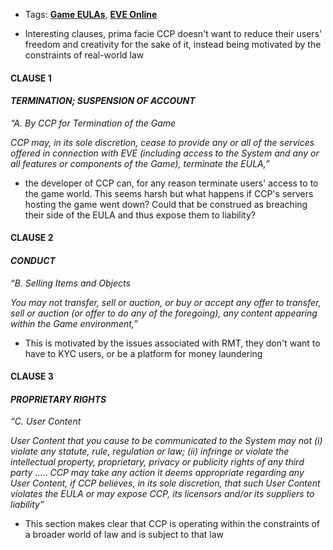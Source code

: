 - Tags: **[Game EULAs](../notes/Game_EULAs)**, **[EVE Online](../notes/EVE_Online)**

- Interesting clauses, prima facie CCP doesn't want to reduce their users' freedom and creativity for the sake of it, instead being motivated by the constraints of real-world law

#### CLAUSE 1
#### *TERMINATION; SUSPENSION OF ACCOUNT*

*“A. By CCP for Termination of the Game*

*CCP may, in its sole discretion, cease to provide any or all of the services offered in connection with EVE (including access to the System and any or all features or components of the Game), terminate the EULA,”*

- the developer of CCP can, for any reason terminate users' access to to the game world. This seems harsh but what happens if CCP's servers hosting the game went down? Could that be construed as breaching their side of the EULA and thus expose them to liability?

#### CLAUSE 2
#### *CONDUCT*

*“B. Selling Items and Objects*

*You may not transfer, sell or auction, or buy or accept any offer to transfer, sell or auction (or offer to do any of the foregoing), any content appearing within the Game environment,”*

- This is motivated by the issues associated with RMT, they don't want to have to KYC users, or be a platform for money laundering 

#### CLAUSE 3
#### *PROPRIETARY RIGHTS*

*“C. User Content*

*User Content that you cause to be communicated to the System may not (i) violate any statute, rule, regulation or law; (ii) infringe or violate the intellectual property, proprietary, privacy or publicity rights of any third party*
…..
*CCP may take any action it deems appropriate regarding any User Content, if CCP believes, in its sole discretion, that such User Content violates the EULA or may expose CCP, its licensors and/or its suppliers to liability”*

- This section makes clear that CCP is operating within the constraints of a broader world of law and is subject to that law 

